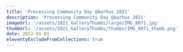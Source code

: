 ```yaml
---
title: 'Processing Community Day @Aarhus 2021'
description: 'Processing Community Day @Aarhus 2021'
imageUrl: '/assets/2021_GalleryThumbs/large/IMG_8071.jpg'
thumbUrl: '/assets/2021_GalleryThumbs/thumbs/IMG_8071_thumb.png'
date: 2012-01-01
eleventyExcludeFromCollections: true
---
```

